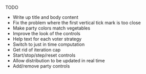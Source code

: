 TODO
- Write up title and body content
- Fix the problem where the first vertical tick mark is too close
- Make party colors match vegetables
- Improve the look of the controls
- Help text for each voter strategy
- Switch to just in time computation
- Get rid of iteration cap
- Start/stop/step/reset controls
- Allow distribution to be updated in real time
- Add/remove party controls
